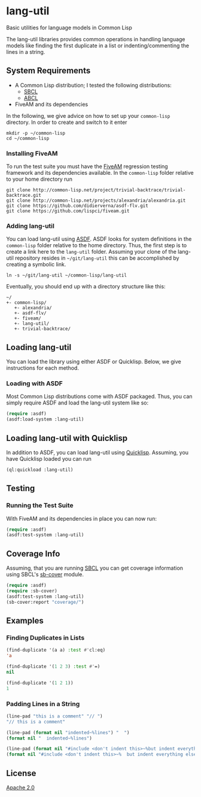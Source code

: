 # lang-util
Basic utilities for language models in Common Lisp

The lang-util libraries provides common operations in handling language models like finding the first duplicate in a list or indenting/commenting the lines in a string.

## System Requirements

- A Common Lisp distribution; I tested the following distributions:
  * [SBCL](https://www.sbcl.org/)
  * [ABCL](https://abcl.org/)
- FiveAM and its dependencies

In the following, we give advice on how to set up your `common-lisp` directory. In order to create and switch to it enter

	mkdir -p ~/common-lisp
	cd ~/common-lisp

### Installing FiveAM

To run the test suite you must have the [FiveAM](https://fiveam.common-lisp.dev/) regression testing framework and its dependencies available. In the `common-lisp` folder relative to your home directory run

    git clone http://common-lisp.net/project/trivial-backtrace/trivial-backtrace.git
	git clone http://common-lisp.net/projects/alexandria/alexandria.git
	git clone https://github.com/didierverna/asdf-flv.git
	git clone https://github.com/lispci/fiveam.git

### Adding lang-util

You can load lang-util using [ASDF](https://asdf.common-lisp.dev/). ASDF looks for system definitions in the `common-lisp` folder relative to the home directory. Thus, the first step is to create a link here to the `lang-util` folder. Assuming your clone of the lang-util repository resides in `~/git/lang-util` this can be accomplished by creating a symbolic link.

    ln -s ~/git/lang-util ~/common-lisp/lang-util

Eventually, you should end up with a directory structure like this:

    ~/
	+- common-lisp/
	   +- alexandria/
	   +- asdf-flv/
	   +- fiveam/
	   +- lang-util/
	   +- trivial-backtrace/

## Loading lang-util

You can load the library using either ASDF or Quicklisp. Below, we give instructions for each method.

### Loading with ASDF

Most Common Lisp distributions come with ASDF packaged. Thus, you can simply require ASDF and load the lang-util system like so:

```lisp
(require :asdf)
(asdf:load-system :lang-util)
```

## Loading lang-util with Quicklisp

In addition to ASDF, you can load lang-util using [Quicklisp](https://www.quicklisp.org/beta/). Assuming, you have Quicklisp loaded you can run

```lisp
(ql:quickload :lang-util)
```

## Testing

### Running the Test Suite

With FiveAM and its dependencies in place you can now run:

```lisp
(require :asdf)
(asdf:test-system :lang-util)
```

## Coverage Info

Assuming, that you are running [SBCL](https://www.sbcl.org/) you can get coverage information using SBCL's  [sb-cover](http://www.sbcl.org/manual/#sb_002dcover) module.

```lisp
(require :asdf)
(require :sb-cover)
(asdf:test-system :lang-util)
(sb-cover:report "coverage/")
```

## Examples

### Finding Duplicates in Lists

```lisp
(find-duplicate '(a a) :test #'cl:eq)
'a
```

```lisp
(find-duplicate '(1 2 3) :test #'=)
nil
```

```lisp
(find-duplicate '(1 2 1))
1
```

### Padding Lines in a String

```lisp
(line-pad "this is a comment" "// ")
"// this is a comment"
```

```lisp
(line-pad (format nil "indented~%lines") "  ")
(format nil "  indented~%lines")
```

```lisp
(line-pad (format nil "#include <don't indent this>~%but indent everything else") "  " :unless-starts-with #\#)
(format nil "#include <don't indent this>~%  but indent everything else")
```

## License

[Apache 2.0](https://www.apache.org/licenses/LICENSE-2.0.html)

